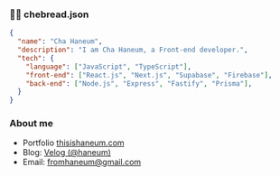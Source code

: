 ### 👋🏻 chebread.json

```json
{
  "name": "Cha Haneum",
  "description": "I am Cha Haneum, a Front-end developer.",
  "tech": {
    "language": ["JavaScript", "TypeScript"],
    "front-end": ["React.js", "Next.js", "Supabase", "Firebase"],
    "back-end": ["Node.js", "Express", "Fastify", "Prisma"],
  }
}
```
### About me
- Portfolio [thisishaneum.com](https://thisishaneum.com)
- Blog: [Velog (@haneum)](https://velog.io/@haneum)
- Email: [fromhaneum@gmail.com](mailto:fromhaneum@gmail.com)
